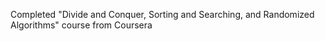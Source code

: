 Completed "Divide and Conquer, Sorting and Searching, and Randomized Algorithms" course from Coursera
